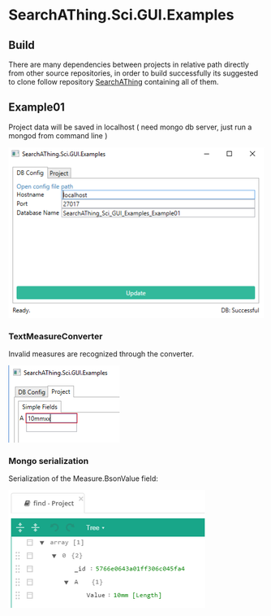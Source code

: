 # SearchAThing.Sci.GUI.Examples

## Build

There are many dependencies between projects in relative path directly from other source repositories,
in order to build successfully its suggested to clone follow repository [SearchAThing](https://github.com/devel0/SearchAThing) containing all of them.

## Example01

Project data will be saved in localhost ( need mongo db server, just run a mongod from command line )

![DBSettings](doc/images/Example01_dbsettings.PNG)

### TextMeasureConverter

Invalid measures are recognized through the converter.

![TextMeasureConverter](doc/images/Example01_measure_text_converter.PNG)

### Mongo serialization

Serialization of the Measure.BsonValue field:

![MongoSerialization](doc/images/Example01_mongo_saved_data.PNG)